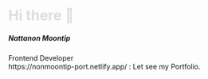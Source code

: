 <style>
  h1{
    color: #ddd;
  }
</style>


<h1>Hi there 👋</h1>

<h5>Nattanon Moontip</h5>

<p>
Frontend Developer <br>
https://nonmoontip-port.netlify.app/ : Let see my Portfolio.
  
</p>


